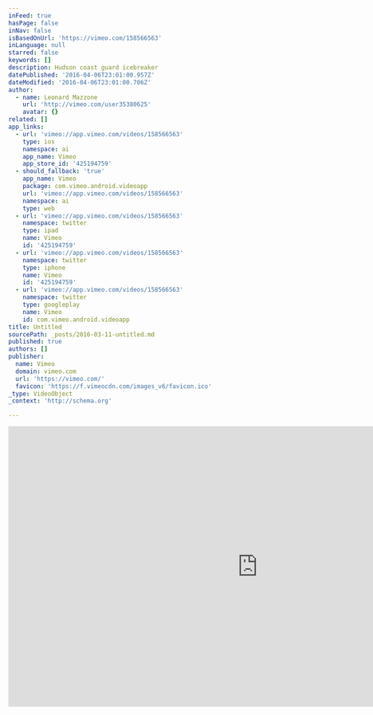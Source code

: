 ```yaml
---
inFeed: true
hasPage: false
inNav: false
isBasedOnUrl: 'https://vimeo.com/158566563'
inLanguage: null
starred: false
keywords: []
description: Hudson coast guard icebreaker
datePublished: '2016-04-06T23:01:00.957Z'
dateModified: '2016-04-06T23:01:00.706Z'
author:
  - name: Leonard Mazzone
    url: 'http://vimeo.com/user35380625'
    avatar: {}
related: []
app_links:
  - url: 'vimeo://app.vimeo.com/videos/158566563'
    type: ios
    namespace: ai
    app_name: Vimeo
    app_store_id: '425194759'
  - should_fallback: 'true'
    app_name: Vimeo
    package: com.vimeo.android.videoapp
    url: 'vimeo://app.vimeo.com/videos/158566563'
    namespace: ai
    type: web
  - url: 'vimeo://app.vimeo.com/videos/158566563'
    namespace: twitter
    type: ipad
    name: Vimeo
    id: '425194759'
  - url: 'vimeo://app.vimeo.com/videos/158566563'
    namespace: twitter
    type: iphone
    name: Vimeo
    id: '425194759'
  - url: 'vimeo://app.vimeo.com/videos/158566563'
    namespace: twitter
    type: googleplay
    name: Vimeo
    id: com.vimeo.android.videoapp
title: Untitled
sourcePath: _posts/2016-03-11-untitled.md
published: true
authors: []
publisher:
  name: Vimeo
  domain: vimeo.com
  url: 'https://vimeo.com/'
  favicon: 'https://f.vimeocdn.com/images_v6/favicon.ico'
_type: VideoObject
_context: 'http://schema.org'

---
```

<iframe src="https://cdn.embedly.com/widgets/media.html?src=https%3A%2F%2Fplayer.vimeo.com%2Fvideo%2F158566563&amp;url=https%3A%2F%2Fvimeo.com%2F158566563&amp;image=http%3A%2F%2Fi.vimeocdn.com%2Fvideo%2F560099723_1280.jpg&amp;key=b7d04c9b404c499eba89ee7072e1c4f7&amp;type=text%2Fhtml&amp;schema=vimeo" width="1000" height="563" scrolling="no" frameborder="0" allowfullscreen="allowfullscreen" style=""></iframe>